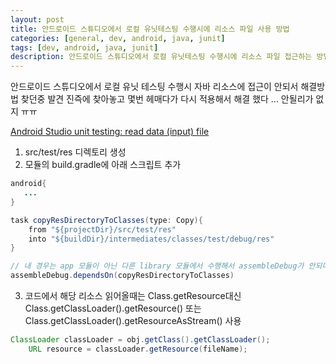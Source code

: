```yaml
---
layout: post
title: 안드로이드 스튜디오에서 로컬 유닛테스팅 수행시에 리소스 파일 사용 방법
categories: [general, dev, android, java, junit]
tags: [dev, android, java, junit]
description: 안드로이드 스튜디오에서 로컬 유닛테스팅 수행시에 리소스 파일 접근하는 방법 기술
---
```


안드로이드 스튜디오에서 로컬 유닛 테스팅 수행시 자바 리소스에 접근이 안되서 해결방법 찾던중 발견
진즉에 찾아놓고 몇번 헤매다가 다시 적용해서 해결 했다 ... 안될리가 없지 ㅠㅠ

[Android Studio unit testing: read data (input) file](http://stackoverflow.com/a/29488904/7830231)

1. src/test/res 디렉토리 생성
2. 모듈의 build.gradle에 아래 스크립트 추가

```java
android{
   ...
}

task copyResDirectoryToClasses(type: Copy){
    from "${projectDir}/src/test/res"
    into "${buildDir}/intermediates/classes/test/debug/res"
}

// 내 경우는 app 모듈이 아닌 다른 library 모듈에서 수행해서 assembleDebug가 안되더라 build 태스크로 대체
assembleDebug.dependsOn(copyResDirectoryToClasses)
```

3. 코드에서 해당 리소스 읽어올때는 Class.getResource대신 Class.getClassLoader().getResource() 또는 Class.getClassLoader().getResourceAsStream() 사용

```java
ClassLoader classLoader = obj.getClass().getClassLoader();
    URL resource = classLoader.getResource(fileName);
```
